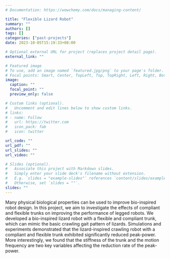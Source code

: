```yaml
---
# Documentation: https://wowchemy.com/docs/managing-content/

title: "Flexible Lizard Robot"
summary: ""
authors: []
tags: []
categories: ["past-projects"]
date: 2023-10-05T15:19:33+08:00

# Optional external URL for project (replaces project detail page).
external_link: ""

# Featured image
# To use, add an image named `featured.jpg/png` to your page's folder.
# Focal points: Smart, Center, TopLeft, Top, TopRight, Left, Right, BottomLeft, Bottom, BottomRight.
image:
  caption: ""
  focal_point: ""
  preview_only: false

# Custom links (optional).
#   Uncomment and edit lines below to show custom links.
# links:
# - name: Follow
#   url: https://twitter.com
#   icon_pack: fab
#   icon: twitter

url_code: ""
url_pdf: ""
url_slides: ""
url_video: ""

# Slides (optional).
#   Associate this project with Markdown slides.
#   Simply enter your slide deck's filename without extension.
#   E.g. `slides = "example-slides"` references `content/slides/example-slides.md`.
#   Otherwise, set `slides = ""`.
slides: ""
---
```


Many physical biological properties can be used to improve bio-inspired robot design. In this project, we aim to investigate the effects of compliant and flexible trunks on improving the performance of legged robots. We developed a bio-inspired lizard robot with a flexible and compliant trunk, which can mimic the basic crawling gait pattern of lizards. Simulations and experiments demonstrated that the lizard-inspired crawling robot with a compliant and flexible trunk exhibited significantly reduced peak-power. More interestingly, we found that the stiffness of the trunk and the motion frequency are two key variables affecting the reduction rate of the peak-power.
